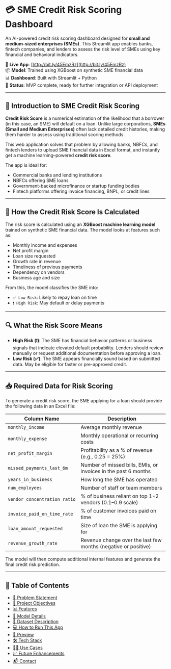 
# 💳 SME Credit Risk Scoring Dashboard

An AI-powered credit risk scoring dashboard designed for **small and medium-sized enterprises (SMEs)**. This Streamlit app enables banks, fintech companies, and lenders to assess the risk level of SMEs using key financial and behavioral indicators.

🔗 **Live App**: [http://bit.ly/45EmzRz](http://bit.ly/45EmzRz)  
📦 **Model**: Trained using XGBoost on synthetic SME financial data  
📊 **Dashboard**: Built with Streamlit + Python  
📁 **Status**: MVP complete, ready for further integration or API deployment

---

## 🧾 Introduction to SME Credit Risk Scoring

**Credit Risk Score** is a numerical estimation of the likelihood that a borrower (in this case, an SME) will default on a loan. Unlike large corporations, **SMEs (Small and Medium Enterprises)** often lack detailed credit histories, making them harder to assess using traditional scoring methods.

This web application solves that problem by allowing banks, NBFCs, and fintech lenders to upload SME financial data in Excel format, and instantly get a machine learning–powered **credit risk score**.

The app is ideal for:
- Commercial banks and lending institutions
- NBFCs offering SME loans
- Government-backed microfinance or startup funding bodies
- Fintech platforms offering invoice financing, BNPL, or credit lines

---

## 🧮 How the Credit Risk Score Is Calculated

The risk score is calculated using an **XGBoost machine learning model** trained on synthetic SME financial data. The model looks at features such as:

- Monthly income and expenses
- Net profit margin
- Loan size requested
- Growth rate in revenue
- Timeliness of previous payments
- Dependency on vendors
- Business age and size

From this, the model classifies the SME into:
- `✅ Low Risk`: Likely to repay loan on time
- `❗ High Risk`: May default or delay payments

---

## 🔍 What the Risk Score Means

- **High Risk (❗)**: The SME has financial behavior patterns or business signals that indicate elevated default probability. Lenders should review manually or request additional documentation before approving a loan.
- **Low Risk (✅)**: The SME appears financially sound based on submitted data. May be eligible for faster or pre-approved credit.

---

## 📥 Required Data for Risk Scoring

To generate a credit risk score, the SME applying for a loan should provide the following data in an Excel file:

| Column Name | Description |
|-------------|-------------|
| `monthly_income` | Average monthly revenue |
| `monthly_expense` | Monthly operational or recurring costs |
| `net_profit_margin` | Profitability as a % of revenue (e.g., 0.25 = 25%) |
| `missed_payments_last_6m` | Number of missed bills, EMIs, or invoices in the past 6 months |
| `years_in_business` | How long the SME has operated |
| `num_employees` | Number of staff or team members |
| `vendor_concentration_ratio` | % of business reliant on top 1-2 vendors (0.1–0.9 scale) |
| `invoice_paid_on_time_rate` | % of customer invoices paid on time |
| `loan_amount_requested` | Size of loan the SME is applying for |
| `revenue_growth_rate` | Revenue change over the last few months (negative or positive) |

The model will then compute additional internal features and generate the final credit risk prediction.

---

## 📌 Table of Contents

- [🎯 Problem Statement](#-problem-statement)
- [🚀 Project Objectives](#-project-objectives)
- [📊 Features](#-features)
- [🧠 Model Details](#-model-details)
- [🧾 Dataset Description](#-dataset-description)
- [💻 How to Run This App](#-how-to-run-this-app)
- [📸 Preview](#-preview)
- [🛠 Tech Stack](#-tech-stack)
- [🧑‍💼 Use Cases](#-use-cases)
- [📈 Future Enhancements](#-future-enhancements)
- [📬 Contact](#-contact)

